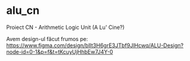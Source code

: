 # alu_cn
Proiect CN - Arithmetic Logic Unit (A Lu' Cine?)

Avem design-ul făcut frumos pe: https://www.figma.com/design/blIt3H6grE3JTbf9JlHcwq/ALU-Design?node-id=0-1&p=f&t=tKcuyUjHhbEw7J4Y-0

